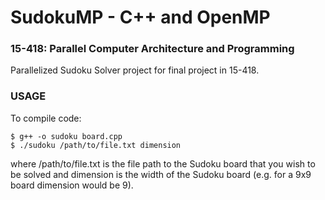 SudokuMP - C++ and OpenMP
===

### 15-418: Parallel Computer Architecture and Programming

Parallelized Sudoku Solver project for final project in 15-418.

### USAGE

To compile code:

    $ g++ -o sudoku board.cpp 
    $ ./sudoku /path/to/file.txt dimension

where /path/to/file.txt is the file path to the Sudoku board that you wish to be solved and dimension is the width of the Sudoku board (e.g. for a 9x9 board dimension would be 9).